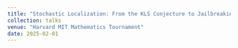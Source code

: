```yaml
---
title: "Stochastic Localization: From the KLS Conjecture to Jailbreaking LLMs"
collection: talks
venue: "Harvard MIT Mathematics Tournament"
date: 2025-02-01
---
```

